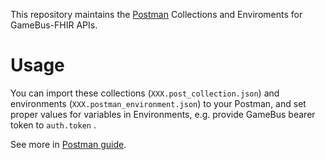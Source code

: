 This repository maintains the [Postman](https://www.postman.com/) Collections and Enviroments for GameBus-FHIR APIs.

# Usage


You can import these collections (`XXX.post_collection.json`) and environments (`XXX.postman_environment.json`) to your Postman, and set proper values for variables in Environments, e.g. provide GameBus bearer token to `auth.token` .

See more in [Postman guide](https://learning.postman.com/docs/getting-started/introduction/).
